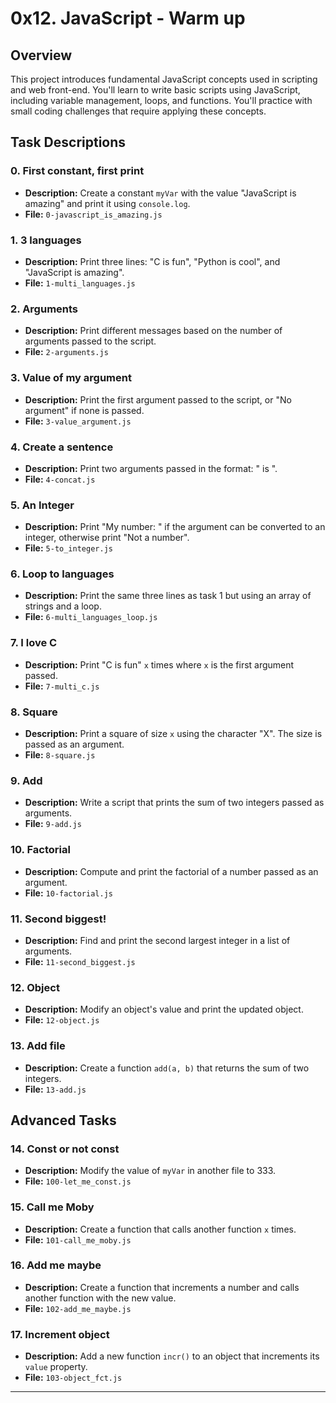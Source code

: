 # 0x12. JavaScript - Warm up

## Overview
This project introduces fundamental JavaScript concepts used in scripting and web front-end. You'll learn to write basic scripts using JavaScript, including variable management, loops, and functions. You'll practice with small coding challenges that require applying these concepts.

## Task Descriptions

### 0. First constant, first print
- **Description:** Create a constant `myVar` with the value "JavaScript is amazing" and print it using `console.log`.
- **File:** `0-javascript_is_amazing.js`

### 1. 3 languages
- **Description:** Print three lines: "C is fun", "Python is cool", and "JavaScript is amazing".
- **File:** `1-multi_languages.js`

### 2. Arguments
- **Description:** Print different messages based on the number of arguments passed to the script.
- **File:** `2-arguments.js`

### 3. Value of my argument
- **Description:** Print the first argument passed to the script, or "No argument" if none is passed.
- **File:** `3-value_argument.js`

### 4. Create a sentence
- **Description:** Print two arguments passed in the format: "<first argument> is <second argument>".
- **File:** `4-concat.js`

### 5. An Integer
- **Description:** Print "My number: <first argument>" if the argument can be converted to an integer, otherwise print "Not a number".
- **File:** `5-to_integer.js`

### 6. Loop to languages
- **Description:** Print the same three lines as task 1 but using an array of strings and a loop.
- **File:** `6-multi_languages_loop.js`

### 7. I love C
- **Description:** Print "C is fun" `x` times where `x` is the first argument passed.
- **File:** `7-multi_c.js`

### 8. Square
- **Description:** Print a square of size `x` using the character "X". The size is passed as an argument.
- **File:** `8-square.js`

### 9. Add
- **Description:** Write a script that prints the sum of two integers passed as arguments.
- **File:** `9-add.js`

### 10. Factorial
- **Description:** Compute and print the factorial of a number passed as an argument.
- **File:** `10-factorial.js`

### 11. Second biggest!
- **Description:** Find and print the second largest integer in a list of arguments.
- **File:** `11-second_biggest.js`

### 12. Object
- **Description:** Modify an object's value and print the updated object.
- **File:** `12-object.js`

### 13. Add file
- **Description:** Create a function `add(a, b)` that returns the sum of two integers.
- **File:** `13-add.js`

## Advanced Tasks

### 14. Const or not const
- **Description:** Modify the value of `myVar` in another file to 333.
- **File:** `100-let_me_const.js`

### 15. Call me Moby
- **Description:** Create a function that calls another function `x` times.
- **File:** `101-call_me_moby.js`

### 16. Add me maybe
- **Description:** Create a function that increments a number and calls another function with the new value.
- **File:** `102-add_me_maybe.js`

### 17. Increment object
- **Description:** Add a new function `incr()` to an object that increments its `value` property.
- **File:** `103-object_fct.js`

---
